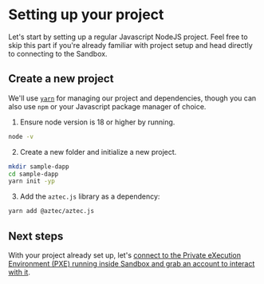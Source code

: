 # Setting up your project

Let's start by setting up a regular Javascript NodeJS project. Feel free to skip this part if you're already familiar with project setup and head directly to connecting to the Sandbox.

## Create a new project

We'll use [`yarn`](https://yarnpkg.com/) for managing our project and dependencies, though you can also use `npm` or your Javascript package manager of choice.

1. Ensure node version is 18 or higher by running.

```sh
node -v
```

2. Create a new folder and initialize a new project.

```sh
mkdir sample-dapp
cd sample-dapp
yarn init -yp
```

3. Add the `aztec.js` library as a dependency:

```sh
yarn add @aztec/aztec.js
```

## Next steps

With your project already set up, let's [connect to the Private eXecution Environment (PXE) running inside Sandbox and grab an account to interact with it](./pxe_service.md).
